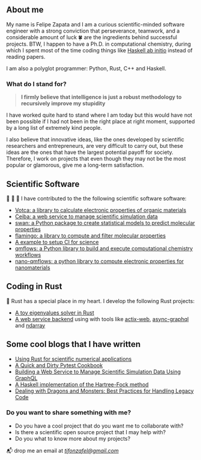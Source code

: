 ## About me

My name is Felipe Zapata and I am a curious scientific-minded software engineer with a strong conviction that perseverance, teamwork, and a considerable amount of luck 🍀 are the ingredients behind successful projects. BTW, I happen to have a Ph.D. in computational chemistry, during which I spent most of the time coding things like [Haskell ab initio](https://github.com/felipeZ/Haskell-abinitio) instead of reading papers. 

I am also a polyglot programmer: Python, Rust, C++ and Haskell.

### What do I stand for?
> **I firmly believe that intelligence is just a robust methodology to recursively improve my stupidity**

I have worked quite hard to stand where I am today but this would have not been possible if I had not been in the right place at right moment, supported by a long list of extremely kind people.

I also believe that innovative ideas, like the ones developed by scientific researchers and entrepreneurs, are very difficult to carry out, but these ideas are the ones that have the largest potential payoff for society. Therefore, I work on projects that even though they may not be the most popular or glamorous, give me a long-term satisfaction. 


## Scientific Software
🧬 🔭 🔬 I have contributed to the the following scientific software software:
* [Votca: a library to calculate electronic properties of organic materials](https://github.com/votca/xtp)
* [Ceiba: a web service to manage scientific simulation data](https://github.com/nlesc-nano/ceiba)
* [swan: a Python package to create statistical models to predict molecular properties](https://github.com/nlesc-nano/swan)
* [flamingo: a library to compute and filter molecular properties](https://github.com/nlesc-nano/flamingo)
* [A example to setup CI for science](https://github.com/ci-for-research/example-python-monte-carlo-pi)
* [qmflows: a Python library to build and execute computational chemistry workflows](https://github.com/SCM-NV/qmflows)
* [nano-qmflows: a python library to compute electronic properties for nanomaterials](https://github.com/SCM-NV/nano-qmflows)


## Coding in Rust
🚀 Rust has a special place in my heart. I develop the following Rust projects:
* [A toy eigenvalues solver in Rust](https://github.com/felipeZ/eigenvalues)
* [A web service backend](https://github.com/malvacea/malvaceae) using with tools like [actix-web](https://github.com/actix/actix-web), [async-graphql](https://github.com/async-graphql/async-graphql) and [ndarray](https://docs.rs/ndarray/latest/ndarray/)


## Some cool blogs that I have written
* [Using Rust for scientific numerical applications](https://blog.esciencecenter.nl/using-rust-for-scientific-numerical-applications-learning-from-past-experiences-798665d9f9f0)
* [A Quick and Dirty Pytest Cookbook](https://blog.esciencecenter.nl/a-quick-and-dirty-pytest-cookbook-58051a2980c3)
* [Building a Web Service to Manage Scientific Simulation Data Using GraphQL](https://blog.esciencecenter.nl/building-a-web-service-to-manage-scientific-simulation-data-using-graphql-a0bbf1c3f6e9)
* [A Haskell implementation of the Hartree-Fock method](https://themonadreader.files.wordpress.com/2013/03/issue214.pdf)
* [Dealing with Dragons and Monsters: Best Practices for Handling Legacy Code](https://blog.esciencecenter.nl/dealing-with-dragons-and-monsters-best-practices-for-handling-legacy-code-35bb9c939b7d)



###  Do you want to share something with me?
* Do you have a cool project that do you want me to collaborate with?
* Is there a scientific open source project that I may help with?
* Do you what to know more about my projects?

📬 drop me an email at *tifonzafel@gmail.com*

